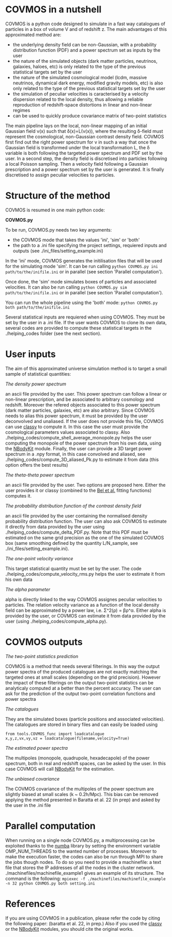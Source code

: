 # COVMOS in a nutshell

COVMOS is a python code designed to simulate in a fast way catalogues of particles in a box of volume V and of redshift z.
The main advantages of this approximated method are:

- the underlying density field can be non-Gaussian, with a probability distribution function (PDF) and a power spectrum set as inputs by the user
- the nature of the simulated objects (dark matter particles, neutrinos, galaxies, haloes, etc) is only related to the type of the previous statistical targets set by the user
- the nature of the simulated cosmological model (lcdm, massive neutrinos, dynamical dark energy, modified gravity models, etc) is also only related to the type of the previous statistical targets set by the user
- the simulation of peculiar velocities is caracterised by a velocity dispersion related to the local density, thus allowing a reliable reproduction of redshift-space distortions in linear and non-linear regimes
- can be used to quickly produce covariance matrix of two-point statistics

The main pipeline lays on the local, non-linear mapping of an initial Gaussian field ν(x) such that δ(x)=L(ν(x)), where the resulting δ-field must represent the cosmological, non-Gaussian contrast density field.
COVMOS first find out the right power spectrum for ν in such a way that once the Gaussian field is transformed under the local transformation L, the δ variable is both following the targeted power spectrum and PDF set by the user.
In a second step, the density field is discretised into particles following a local Poisson sampling.
Then a velocity field following a Gaussian prescription and a power spectrum set by the user is generated. It is finally discretised to assign peculiar velocities to particles.


# Structure of the method

COVMOS is resumed in one main python code:

**COVMOS.py**

To be run, COVMOS.py needs two key arguments:

- the COVMOS mode that takes the values 'ini', 'sim' or 'both'
- the path to a .ini file specifying the project settings, requiered inputs and outputs (see ./ini_files/setting_example.ini)

In the 'ini' mode, COVMOS generates the initilisation files that will be used for the simulating mode 'sim'. It can be run calling `python COVMOS.py ini path/to/the/inifile.ini` or in parallel (see section 'Parallel computation').

Once done, the 'sim' mode simulates boxes of particles and associated velocities. It can also be run calling `python COVMOS.py sim path/to/the/inifile.ini` or in parallel (see section 'Parallel computation').

You can run the whole pipeline using the 'both' mode: `python COVMOS.py both path/to/the/inifile.ini`

Several statistical inputs are requiered when using COVMOS. They must be set by the user in a .ini file. If the user wants COVMOS to clone its own data, several codes are provided to compute these statistical targets in the ./helping_codes folder (see the next section).
  

# User inputs

The aim of this approximated universe simulation method is to target a small sample of statistical quantities:

*The density power spectrum*

an ascii file provided by the user. This power spectrum can follow a linear or non-linear prescription, and be associated to arbitrary cosmology and redshift. Moreover the refered objects associated to this power spectrum (dark matter particles, galaxies, etc) are also arbitrary. Since COVMOS needs to alias this power spectrum, it must be provided by the user deconvolved and unaliased.
If the user does not provide this file, COVMOS can use [classy](https://github.com/lesgourg/class_public) to compute it. In this case the user must provide the cosmological parameters values associated to classy. Also ./helping_codes/compute_shell_average_monopole.py helps the user computing the monopole of the power spectrum from his own data, using the [NBodyKit](https://github.com/bccp/nbodykit) module. Finally, the user can provide a 3D target power spectrum in a .npy format, in this case convolved and aliased, see ./helping_codes/compute_3D_aliased_Pk.py to estimate it from data (this option offers the best results)

*The theta-theta power spectrum*

an ascii file provided by the user. Two options are proposed here. Either the user provides it or classy (combined to the [Bel et al.](https://www.aanda.org/articles/aa/full_html/2019/02/aa34513-18/aa34513-18.html) fitting functions) computes it.

*The probability distribution function of the contrast density field*

an ascii file provided by the user containing the normalised density probability distribution function. The user can also ask COVMOS to estimate it directly from data provided by the user using ./helping_codes/compute_delta_PDF.py. Note that this PDF must be estimated on the same grid precision as the one of the simulated COVMOS box (same smoothing defined by the quantity L/N_sample, see ./ini_files/setting_example.ini).

*The one-point velocity variance*

This target statistical quantity must be set by the user. The code ./helping_codes/compute_velocity_rms.py helps the user to estimate it from his own data

*The alpha parameter*

alpha is directly linked to the way COVMOS assignes peculiar velocities to particles. The relation velocity variance as a function of the local density field can be approximated by a power law, i.e. Σ^2(ρ) = βρ^α. Either alpha is provided by the user, or COVMOS can estimate it from data provided by the user (using ./helping_codes/compute_alpha.py).


# COVMOS outputs


*The two-point statistics prediction*

COVMOS is a method that needs several filterings. In this way the output power spectra of the produced catalogues are not exactly matching the targeted ones at small scales (depending on the grid precision). However the impact of these filterings on the output two-point statistics can be analyticaly computed at a better than the percent accuracy. The user can ask for the prediction of the output two-point correlation functions and power spectra

*The catalogues*

They are the simulated boxes (particle positions and associated velocities). The catalogues are stored in binary files and can easily be loaded using
```
from tools.COVMOS_func import loadcatalogue
x,y,z,vx,vy,vz = loadcatalogue(filename,velocity=True)
```

*The estimated power spectra*

The multipoles (monopole, quadrupole, hexadecapole) of the power spectrum, both in real and redshift spaces, can be asked by the user. In this case COVMOS will call [NBodyKit](https://github.com/bccp/nbodykit) for the estimation.

*The unbiased covariance*

The COVMOS covariance of the multipoles of the power spectrum are slightly biased at small scales (k ~ 0.2h/Mpc). This bias can be removed applying the method presented in Baratta et al. 22 (in prep) and asked by the user in the .ini file

# Parallel computation

When running on a single node COVMOS.py, a multiprocessing can be exploited thanks to the [numba](https://numba.pydata.org/numba-doc/latest/index.html) library by setting the environment variable OMP_NUM_THREADS to the wanted number of processes.
Moreover to make the execution faster, the codes can also be run through MPI to share the jobs though nodes.
To do so you need to provide a machinefile: a text file that stores the IP addresses of all the nodes in the cluster network. ./machinefiles/machinefile_example1 gives an example of its structure.
The command is the following:
`mpiexec -f ./machinefiles/machinefile_example -n 32 python COVMOS.py both setting.ini`

# References

If you are using COVMOS in a publication, please refer the code by citing the following paper:
(baratta et al. 22, in prep.)
Also if you used the [classy](https://github.com/lesgourg/class_public) or the [NBodyKit](https://github.com/bccp/nbodykit) modules, you should cite the original works.

